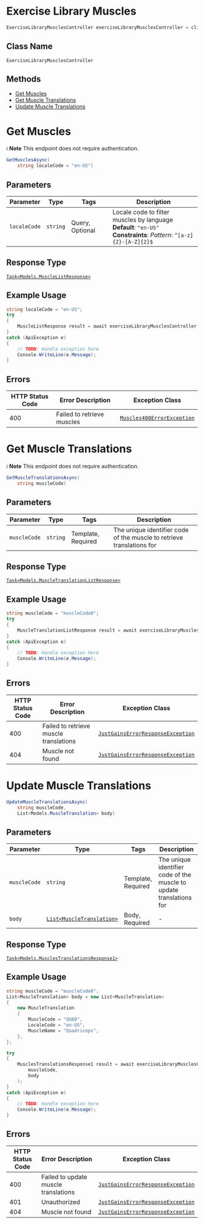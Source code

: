 # Exercise Library Muscles

```csharp
ExerciseLibraryMusclesController exerciseLibraryMusclesController = client.ExerciseLibraryMusclesController;
```

## Class Name

`ExerciseLibraryMusclesController`

## Methods

* [Get Muscles](../../doc/controllers/exercise-library-muscles.md#get-muscles)
* [Get Muscle Translations](../../doc/controllers/exercise-library-muscles.md#get-muscle-translations)
* [Update Muscle Translations](../../doc/controllers/exercise-library-muscles.md#update-muscle-translations)


# Get Muscles

:information_source: **Note** This endpoint does not require authentication.

```csharp
GetMusclesAsync(
    string localeCode = "en-US")
```

## Parameters

| Parameter | Type | Tags | Description |
|  --- | --- | --- | --- |
| `localeCode` | `string` | Query, Optional | Locale code to filter muscles by language<br>**Default**: `"en-US"`<br>**Constraints**: *Pattern*: `^[a-z]{2}-[A-Z]{2}$` |

## Response Type

[`Task<Models.MuscleListResponse>`](../../doc/models/muscle-list-response.md)

## Example Usage

```csharp
string localeCode = "en-US";
try
{
    MuscleListResponse result = await exerciseLibraryMusclesController.GetMusclesAsync(localeCode);
}
catch (ApiException e)
{
    // TODO: Handle exception here
    Console.WriteLine(e.Message);
}
```

## Errors

| HTTP Status Code | Error Description | Exception Class |
|  --- | --- | --- |
| 400 | Failed to retrieve muscles | [`Muscles400ErrorException`](../../doc/models/muscles-400-error-exception.md) |


# Get Muscle Translations

:information_source: **Note** This endpoint does not require authentication.

```csharp
GetMuscleTranslationsAsync(
    string muscleCode)
```

## Parameters

| Parameter | Type | Tags | Description |
|  --- | --- | --- | --- |
| `muscleCode` | `string` | Template, Required | The unique identifier code of the muscle to retrieve translations for |

## Response Type

[`Task<Models.MuscleTranslationListResponse>`](../../doc/models/muscle-translation-list-response.md)

## Example Usage

```csharp
string muscleCode = "muscleCode0";
try
{
    MuscleTranslationListResponse result = await exerciseLibraryMusclesController.GetMuscleTranslationsAsync(muscleCode);
}
catch (ApiException e)
{
    // TODO: Handle exception here
    Console.WriteLine(e.Message);
}
```

## Errors

| HTTP Status Code | Error Description | Exception Class |
|  --- | --- | --- |
| 400 | Failed to retrieve muscle translations | [`JustGainsErrorResponseException`](../../doc/models/just-gains-error-response-exception.md) |
| 404 | Muscle not found | [`JustGainsErrorResponseException`](../../doc/models/just-gains-error-response-exception.md) |


# Update Muscle Translations

```csharp
UpdateMuscleTranslationsAsync(
    string muscleCode,
    List<Models.MuscleTranslation> body)
```

## Parameters

| Parameter | Type | Tags | Description |
|  --- | --- | --- | --- |
| `muscleCode` | `string` | Template, Required | The unique identifier code of the muscle to update translations for |
| `body` | [`List<MuscleTranslation>`](../../doc/models/muscle-translation.md) | Body, Required | - |

## Response Type

[`Task<Models.MusclesTranslationsResponse1>`](../../doc/models/muscles-translations-response-1.md)

## Example Usage

```csharp
string muscleCode = "muscleCode0";
List<MuscleTranslation> body = new List<MuscleTranslation>
{
    new MuscleTranslation
    {
        MuscleCode = "QUAD",
        LocaleCode = "en-US",
        MuscleName = "Quadriceps",
    },
};

try
{
    MusclesTranslationsResponse1 result = await exerciseLibraryMusclesController.UpdateMuscleTranslationsAsync(
        muscleCode,
        body
    );
}
catch (ApiException e)
{
    // TODO: Handle exception here
    Console.WriteLine(e.Message);
}
```

## Errors

| HTTP Status Code | Error Description | Exception Class |
|  --- | --- | --- |
| 400 | Failed to update muscle translations | [`JustGainsErrorResponseException`](../../doc/models/just-gains-error-response-exception.md) |
| 401 | Unauthorized | [`JustGainsErrorResponseException`](../../doc/models/just-gains-error-response-exception.md) |
| 404 | Muscle not found | [`JustGainsErrorResponseException`](../../doc/models/just-gains-error-response-exception.md) |

